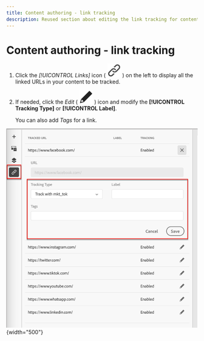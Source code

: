 ```yaml
---
title: Content authoring - link tracking
description: Reused section about editing the link tracking for content authoring
---
```

# Content authoring - link tracking

1. Click the _[!UICONTROL Links]_ icon ( ![Show links icon](../assets/do-not-localize/icon-links.svg) ) on the left to display all the linked URLs in your content to be tracked.

1. If needed, click the _Edit_ ( ![Edit icon](../user/assets/do-not-localize/icon-edit.svg) ) icon and modify the **[!UICONTROL Tracking Type]** or **[!UICONTROL Label]**. 

   You can also add _Tags_ for a link.

![Click the Edit icon to access link tracking](../assets/content-design-shared/visual-designer-links.png){width="500"}
